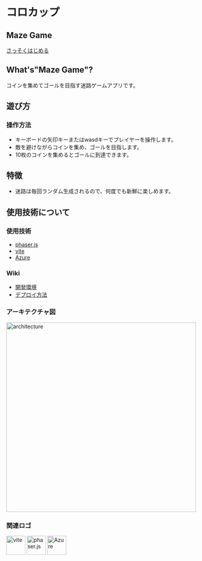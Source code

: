 # コロカップ
## Maze Game
[さっそくはじめる](https://agreeable-tree-09b59e700.5.azurestaticapps.net/)
## What's"Maze Game"?
コインを集めてゴールを目指す迷路ゲームアプリです。
##  遊び方
### 操作方法
- キーボードの矢印キーまたはwasdキーでプレイヤーを操作します。
- 敵を避けながらコインを集め、ゴールを目指します。
- 10枚のコインを集めるとゴールに到達できます。
## 特徴
- 迷路は毎回ランダム生成されるので、何度でも新鮮に楽しめます。
## 使用技術について
### 使用技術
- [phaser.js](https://github.com/phaserjs/phaser)
- [vite](https://vitejs.dev/)
- [Azure]()

### Wiki
- [開発環境](https://github.com/jyogi-web/koro-front/wiki/%E9%96%8B%E7%99%BA%E7%92%B0%E5%A2%83)  
- [デプロイ方法](https://github.com/jyogi-web/koro-front/wiki/%E3%83%87%E3%83%97%E3%83%AD%E3%82%A4%E6%96%B9%E6%B3%95)

### アーキテクチャ図
<img alt= "architecture" height=" 500px" width="500px" src="https://ptera-publish.topaz.dev/project/01HYD50W18ZF4EAHXVK20G6YCK.png">

### 関連ロゴ
<div>
<img alt="vite" height="50px" width="50px" src="https://upload.wikimedia.org/wikipedia/commons/thumb/f/f1/Vitejs-logo.svg/2078px-Vitejs-logo.svg.png">
<img alt="phaser.js" height="50px" width="50px" src="https://cdn.phaser.io/images/logo/logo-download-vector.png">
<img alt="Azure" height="50px" width="50px" src="https://upload.wikimedia.org/wikipedia/commons/thumb/f/fa/Microsoft_Azure.svg/1200px-Microsoft_Azure.svg.png">
</div>
